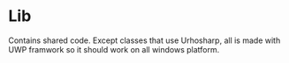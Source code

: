# Lib

Contains shared code.
Except classes that use Urhosharp, all is made with UWP framwork
so it should work on all windows platform.